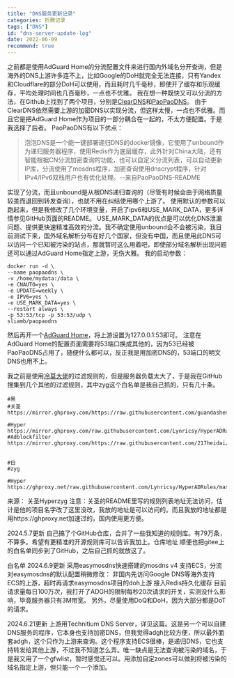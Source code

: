 ```yaml
---
title: "DNS服务更新记录"
categories: 折腾记录
tags: ["DNS"]
id: "dns-server-update-log"
date: 2022-06-09
recommend: true
---
```


之前都是使用AdGuard Home的分流配置文件来进行国内外域名分开查询，但是海外的DNS上游许多连不上，比如Google的DoH就完全无法连接，只有Yandex和Cloudflare的部分DoH可以使用，而且耗时几千毫秒，即使开了缓存和乐观缓存，平均处理时间也几百毫秒，一点也不优雅。 我在想一种既快又可以分流的方法，在Github上找到了两个项目，分别是[ClearDNS](https://github.com/dnomd343/ClearDNS)和[PaoPaoDNS](https://github.com/kkkgo/PaoPaoDNS)。 由于ClearDNS依然需要上游的加密DNS以实现分流，但这样太慢，一点也不优雅。而且它是把AdGuard Home作为项目的一部分耦合在一起的，不太方便配置。于是我选择了后者。 PaoPaoDNS有以下优点：

> 泡泡DNS是一个能一键部署递归DNS的docker镜像，它使用了unbound作为递归服务器程序，使用Redis作为底层缓存，此外针对China大陆，还有智能根据CN分流加密查询的功能，也可以自定义分流列表，可以自动更新IP库，分流使用了mosdns程序，加密查询使用dnscrypt程序，针对IPv4/IPv6双栈用户也有优化处理。--来自PaoPaoDNS-README

实现了分流，而且unbound是从根DNS递归查询的（尽管有时候会由于网络质量较差而退回到转发查询），也就不用在纠结使用哪个上游了。 使用默认的参数可以跑起来，但是我修改了几个环境变量，开启了ipv6和USE_MARK_DATA，更多详情参见GitHub页面的README。 USE_MARK_DATA的优点是可以优化DNS泄漏问题、提供更快速精准高效的分流。我不确定使用unbound会不会被污染，我目前测试下来，国外域名解析分布在好几个国家，但没有中国，而且使用此DNS可以访问一个已知被污染的站点，那就暂时这么用着吧，即使部分域名解析出现问题还可以通过AdGuard Home指定上游，无伤大雅。 我的启动参数：
```
docker run -d \
--name paopaodns \
-v /home/mydata:/data \
-e CNAUTO=yes \
-e UPDATE=weekly \
-e IPV6=yes \
-e USE_MARK_DATA=yes \
--restart always \
-p 53:53/tcp -p 53:53/udp \
sliamb/paopaodns
```

然后再开一个[AdGuard Home](https://github.com/AdguardTeam/AdGuardHome)，将上游设置为127.0.0.1:53即可。 注意在AdGuard Home的配置页面需要将53端口换成其他的，因为53已经被PaoPaoDNS占用了，随便什么都可以，反正我是用加密DNS的，53端口的明文DNS也用不上。

我之前是使用[冷莫大佬](https://hosts.trli.cloudns.biz/)的过滤规则的，但是服务器负载太大了，于是我在GitHub搜集到几个其他的过滤规则，其中zyg这个白名单是我自己抓的，只有几十条。

```
#黑
#关圣
https://mirror.ghproxy.com/https://raw.githubusercontent.com/guandasheng/adguardhome/main/rule/all.txt

#Hyper
https://mirror.ghproxy.com/raw.githubusercontent.com/Lynricsy/HyperADRules/master/dns.txt
#Adblockfilter 
https://mirror.ghproxy.com/https://raw.githubusercontent.com/217heidai/adblockfilters/main/rules/adblockdns.txt


#白
#zyg

#Hyper 
https://ghproxy.net/raw.githubusercontent.com/Lynricsy/HyperADRules/master/allow.txt
```

来源： 关圣Hyperzyg 注意：关圣的README里写的规则列表地址无法访问，估计是他的项目名字改了这里没改，我放的地址是可以访问的。而且我放的地址都是用https://ghproxy.net加速过的，国内使用更方便。 

2024.5.7更新 自己搞了个GitHub仓库，合并了一些我知道的规则库。有79万条，不算多。希望有更精准的开源规则库可以告诉我加上。仓库地址 顺便也把gitee上的白名单同步到了GitHub，之后自己抓的就放这了。

白名单 2024.6.9更新 采用easymosdns快速搭建的mosdns v4 支持ECS，分流 对easymosdns的默认配置稍微修改： 非国内先访问Google DNS等海外支持ECS的上游，超时再请求easymosdns项目的doh上游 接入Redis持久化缓存 目前请求量每日100万次，我打开了ADGH的限制每秒20次请求的开关，实测没什么影响，毕竟服务器只有3M带宽。 另外，尽量使用DoQ和DoH，因为大部分都是DoT的请求。 

2024.6.21更新 上游用Technitium DNS Server，详见这篇。这是另一个可以自建DNS服务的程序，它本身也支持加密DNS，但我觉得adgh比较方便，所以最外面套adgh，这个只作为上游来查询。这个程序支持ECS很棒，是递归DNS，它也支持转发给其他上游，不过我不知道怎么弄。唯一缺点是无法查询被污染的域名，于是我又用了一个gfwlist，暂时感觉还可以。用添加自定zones可以做到将被污染的域名指定上游，但只能一个一个添加。